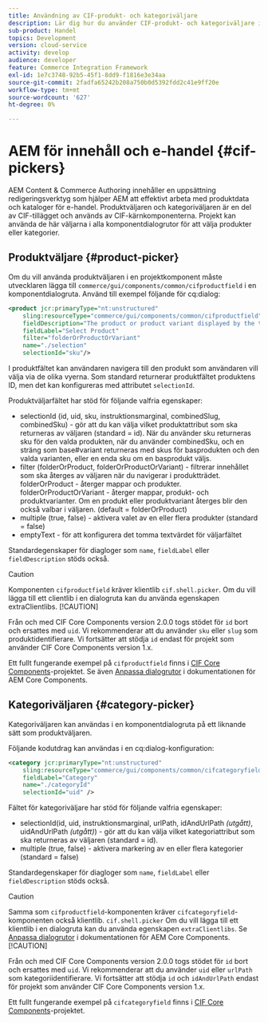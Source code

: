 ```yaml
---
title: Användning av CIF-produkt- och kategoriväljare
description: Lär dig hur du använder CIF-produkt- och kategoriväljare i dina kundhandelskomponenter för att hjälpa författare och marknadsförare att arbeta effektivt med e-handelsprodukter och katalogdata.
sub-product: Handel
topics: Development
version: cloud-service
activity: develop
audience: developer
feature: Commerce Integration Framework
exl-id: 1e7c3748-92b5-45f1-8dd9-f1816e3e34aa
source-git-commit: 2fadfa65242b208a750b0d5392fdd2c41e9ff20e
workflow-type: tm+mt
source-wordcount: '627'
ht-degree: 0%

---
```


# AEM för innehåll och e-handel {#cif-pickers}

AEM Content &amp; Commerce Authoring innehåller en uppsättning redigeringsverktyg som hjälper AEM att effektivt arbeta med produktdata och kataloger för e-handel. Produktväljaren och kategoriväljaren är en del av CIF-tillägget och används av CIF-kärnkomponenterna. Projekt kan använda de här väljarna i alla komponentdialogrutor för att välja produkter eller kategorier.

## Produktväljare {#product-picker}

Om du vill använda produktväljaren i en projektkomponent måste utvecklaren lägga till `commerce/gui/components/common/cifproductfield` i en komponentdialogruta. Använd till exempel följande för cq:dialog:

```xml
<product jcr:primaryType="nt:unstructured"
    sling:resourceType="commerce/gui/components/common/cifproductfield"
    fieldDescription="The product or product variant displayed by the teaser"
    fieldLabel="Select Product"
    filter="folderOrProductOrVariant"
    name="./selection"
    selectionId="sku"/>
```

I produktfältet kan användaren navigera till den produkt som användaren vill välja via de olika vyerna. Som standard returnerar produktfältet produktens ID, men det kan konfigureras med attributet `selectionId`.

Produktväljarfältet har stöd för följande valfria egenskaper:

- selectionId (id, uid, sku, instruktionsmarginal, combinedSlug, combinedSku) - gör att du kan välja vilket produktattribut som ska returneras av väljaren (standard = id). När du använder sku returneras sku för den valda produkten, när du använder combinedSku, och en sträng som base#variant returneras med skus för basprodukten och den valda varianten, eller en enda sku om en basprodukt väljs.
- filter (folderOrProduct, folderOrProductOrVariant) - filtrerar innehållet som ska återges av väljaren när du navigerar i produktträdet. folderOrProduct - återger mappar och produkter. folderOrProductOrVariant - återger mappar, produkt- och produktvarianter. Om en produkt eller produktvariant återges blir den också valbar i väljaren. (default = folderOrProduct)
- multiple (true, false) - aktivera valet av en eller flera produkter (standard = false)
- emptyText - för att konfigurera det tomma textvärdet för väljarfältet

Standardegenskaper för diagloger som `name`, `fieldLabel` eller `fieldDescription` stöds också.

>[!CAUTION]
>
>Komponenten `cifproductfield` kräver klientlib `cif.shell.picker`. Om du vill lägga till ett clientlib i en dialogruta kan du använda egenskapen extraClientlibs.
>[!CAUTION]
>
>Från och med CIF Core Components version 2.0.0 togs stödet för `id` bort och ersattes med `uid`. Vi rekommenderar att du använder `sku` eller `slug` som produktidentifierare. Vi fortsätter att stödja `id` endast för projekt som använder CIF Core Components version 1.x.

Ett fullt fungerande exempel på `cifproductfield` finns i [CIF Core Components](https://github.com/adobe/aem-core-cif-components/blob/master/ui.apps/src/main/content/jcr_root/apps/core/cif/components/commerce/productteaser/v1/productteaser/_cq_dialog/.content.xml)-projektet. Se även [Anpassa dialogrutor](https://experienceleague.adobe.com/docs/experience-manager-core-components/using/developing/customizing.html?lang=en#customizing-dialogs) i dokumentationen för AEM Core Components.

## Kategoriväljaren {#category-picker}

Kategoriväljaren kan användas i en komponentdialogruta på ett liknande sätt som produktväljaren.

Följande kodutdrag kan användas i en cq:dialog-konfiguration:

```xml
<category jcr:primaryType="nt:unstructured" 
    sling:resourceType="commerce/gui/components/common/cifcategoryfield" 
    fieldLabel="Category" 
    name="./categoryId" 
    selectionId="uid" />
```

Fältet för kategoriväljare har stöd för följande valfria egenskaper:

- selectionId(id, uid, instruktionsmarginal, urlPath, idAndUrlPath _(utgått)_, uidAndUrlPath _(utgått)_) - gör att du kan välja vilket kategoriattribut som ska returneras av väljaren (standard = id).
- multiple (true, false) - aktivera markering av en eller flera kategorier (standard = false)

Standardegenskaper för diagloger som `name`, `fieldLabel` eller `fieldDescription` stöds också.

>[!CAUTION]
>
>Samma som `cifproductfield`-komponenten kräver `cifcategoryfield`-komponenten också klientlib. `cif.shell.picker` Om du vill lägga till ett klientlib i en dialogruta kan du använda egenskapen `extraClientlibs`. Se [Anpassa dialogrutor](https://experienceleague.adobe.com/docs/experience-manager-core-components/using/developing/customizing.html?lang=en#customizing-dialogs) i dokumentationen för AEM Core Components.
>[!CAUTION]
>
>Från och med CIF Core Components version 2.0.0 togs stödet för `id` bort och ersattes med `uid`. Vi rekommenderar att du använder `uid` eller `urlPath` som kategoriidentifierare. Vi fortsätter att stödja `id` och `idAndUrlPath` endast för projekt som använder CIF Core Components version 1.x.

Ett fullt fungerande exempel på `cifcategoryfield` finns i [CIF Core Components](https://github.com/adobe/aem-core-cif-components/blob/master/ui.apps/src/main/content/jcr_root/apps/core/cif/components/commerce/featuredcategorylist/v1/featuredcategorylist/_cq_dialog/.content.xml)-projektet.

